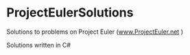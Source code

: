 # ProjectEulerSolutions
Solutions to problems on Project Euler  (www.ProjectEuler.net )


Solutions written in C#
